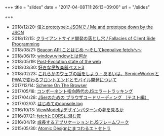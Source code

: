 +++
title = "slides"
date = "2017-04-08T11:26:13+09:00"
url = "/slides"

+++

- 2018/12/20: <a href="https://speakerdeck.com/edwardkenfox/me-and-prototype-down-by-the-json" target="_blank">僕とprototypeとJSONで / Me and prototype down by the JSON</a>
- 2018/12/15: <a href="https://speakerdeck.com/edwardkenfox/fallacies-of-client-side-programming" target="_blank">クライアントサイド開発の落とし穴 / Fallacies of Client Side Programming</a>
- 2018/08/21: <a href="https://speakerdeck.com/edwardkenfox/beacon-api-the-basics" target="_blank">Beacon API ことはじめ 〜そしてkeepalive fetchへ〜</a>
- 2018/06/19: <a href="https://speakerdeck.com/edwardkenfox/what-is-window-window" target="_blank">window.windowとは何か</a>
- 2018/05/19: <a href="https://speakerdeck.com/edwardkenfox/post-evolution-state-of-the-web" target="_blank">Post-Evolution state of the web</a>
- 2018/03/30: <a href="https://speakerdeck.com/edwardkenfox/hao-kinamin-zu-le-qi-besuto3" target="_blank">好きな民族楽器ベスト3</a>
- 2018/02/23: <a href="https://speakerdeck.com/edwardkenfox/korekarafalseuebufalsehua-wosiyou-aruiha-serviceworkertopwadebian-waruhurontoendotomobairukai-fa-nituite" target="_blank">これらかのウェブの話をしよう – あるいは、ServiceWorkerとPWAで変わるフロントエンドとモバイル開発について</a>
- 2017/12/14: <a href="https://speakerdeck.com/edwardkenfox/scheme-on-the-browser" target="_blank">Scheme On The Browser</a>
- 2017/05/18: <a href="https://speakerdeck.com/edwardkenfox/konhonentozhi-xiang-shi-dai-falsejseratoratukinku" target="_blank">コンポーネント指向時代のJSエラートラッキング</a>
- 2017/04/28: <a href="https://speakerdeck.com/edwardkenfox/jserfalsetamefalse-burauzakodorideingu-tesutobian" target="_blank">JSerのための ブラウザコードリーディング （テスト編）</a>
- 2017/02/07: <a href="https://speakerdeck.com/edwardkenfox/hazimetefalseconsole-dot-log" target="_blank">はじめてのconsole.log</a>
- 2016/10/13: <a href="https://speakerdeck.com/edwardkenfox/viewmodelhadezainpatanfalsemeng-wojian-ruka" target="_blank">ViewModelはデザインパターンの夢を見るか</a>
- 2016/07/21: <a href="https://speakerdeck.com/edwardkenfox/fetchtocorsniqian-mumin" target="_blank">fetchとCORSに潜む罠</a>
- 2016/04/19: <a href="https://speakerdeck.com/edwardkenfox/cheng-chang-suruapurikesiyontojshuremuwaku" target="_blank">成長するアプリケーションとJSフレームワーク</a>
- 2015/05/30: <a href="https://speakerdeck.com/edwardkenfox/atomic-designnimatuwaruetosetora" target="_blank">Atomic Designにまつわるエトセトラ</a>
